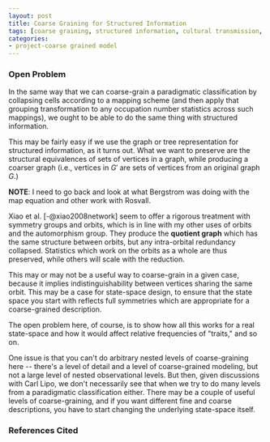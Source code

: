 ```yaml
---
layout: post
title: Coarse Graining for Structured Information
tags: [coarse graining, structured information, cultural transmission, open problems]
categories: 
- project-coarse grained model
---
```


### Open Problem ###

In the same way that we can coarse-grain a paradigmatic classification by collapsing cells according to a mapping scheme (and then apply that grouping transformation to any occupation number statistics across such mappings), we ought to be able to do the same thing with structured information.

This may be fairly easy if we use the graph or tree representation for structured information, as it turns out.  What we want to preserve are the structural equivalences of sets of vertices in a graph, while producing a coarser graph (i.e., vertices in $G'$ are sets of vertices from an original graph $G$.)  

**NOTE**:  I need to go back and look at what Bergstrom was doing with the map equation and other work with Rosvall.

Xiao et al. [-@xiao2008network] seem to offer a rigorous treatment with symmetry groups and orbits, which is in line with my other uses of orbits and the automorphism group.  They produce the **quotient graph** which has the same structure between orbits, but any intra-orbital redundancy collapsed.  Statistics which work on the orbits as a whole are thus preserved, while others will scale with the reduction.  

This may or may not be a useful way to coarse-grain in a given case, because it implies indistinguishability between vertices sharing the same orbit.  This may be a case for state-space design, to ensure that the state space you start with reflects full symmetries which are appropriate for a coarse-grained description.  

The open problem here, of course, is to show how all this works for a real state-space and how it would affect relative frequencies of "traits," and so on.  

One issue is that you can't do arbitrary nested levels of coarse-graining here -- there's a level of detail and a level of coarse-grained modeling, but not a large level of nested observational levels.  But then, given discussions with Carl Lipo, we don't necessarily see that when we try to do many levels from a paradigmatic classification either.  There may be a couple of useful levels of coarse-graining, and if you want different fine and coarse descriptions, you have to start changing the underlying state-space itself.  


### References Cited ###



